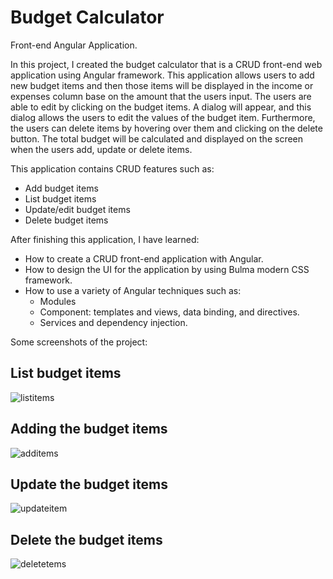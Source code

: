 # Budget Calculator
Front-end Angular Application.

In this project, I created the budget calculator that is a CRUD front-end web application using Angular framework. This application allows users to add new budget items and then those items will be displayed in the income or expenses column base on the amount that the users input. The users are able to edit by clicking on the budget items. A dialog will appear, and this dialog allows the users to edit the values of the budget item. Furthermore,  the users can delete items by hovering over them and clicking on the delete button. The total budget will be calculated and displayed on the screen when the users add, update or delete items.

This application contains CRUD features such as:
- Add budget items
- List budget items
- Update/edit budget items
- Delete budget items

After finishing this application, I have learned:
- How to create a CRUD front-end application with Angular.
- How to design the UI for the application by using Bulma modern CSS framework.
- How to use a variety of Angular techniques such as:
  -   Modules
  -   Component: templates and views, data binding, and directives.
  -   Services and dependency injection.

Some screenshots of the project:

## List budget items
![listitems](https://user-images.githubusercontent.com/60994444/135577976-4028b154-9528-4c84-a664-43f5566a61f2.png)

## Adding the budget items
![additems](https://user-images.githubusercontent.com/60994444/135578078-f29f8192-e4c3-4141-8a85-22b6ebf9d5c1.png)

## Update the budget items
![updateitem](https://user-images.githubusercontent.com/60994444/135578218-12784015-dc89-4bbc-b9b8-43cf6cf199b1.png)

## Delete the budget items
![deletetems](https://user-images.githubusercontent.com/60994444/135578296-86e0cd7b-249c-43f4-81cc-593e4e49a75e.png)
